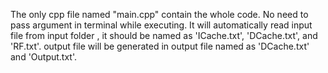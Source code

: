 The only cpp file named "main.cpp" contain the whole code.
No need to pass argument in terminal while executing.
It will automatically read input file from input folder , it should be named as 'ICache.txt', 'DCache.txt', and 'RF.txt'.
output file will be generated in output file named as 'DCache.txt' and 'Output.txt'.